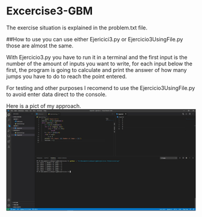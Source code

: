 # Excercise3-GBM
The exercise situation is explained in the problem.txt file.

##How to use
you can use either Ejericici3.py or Ejercicio3UsingFile.py those are almost the same.

With Ejercicio3.py you have to run it in a terminal and the first input is the number
of the amount of inputs you want to write, for each input below the first, the program 
is going to calculate and print the answer of how many jumps you have to do to reach 
the point entered.

For testing and other purposes I recomend to use the Ejercicio3UsingFile.py to avoid 
enter data direct to the console.

Here is a pict of my approach.
![img](https://raw.githubusercontent.com/Cristopxer/Excercise3-GBM/main/Resultado.jpg)
